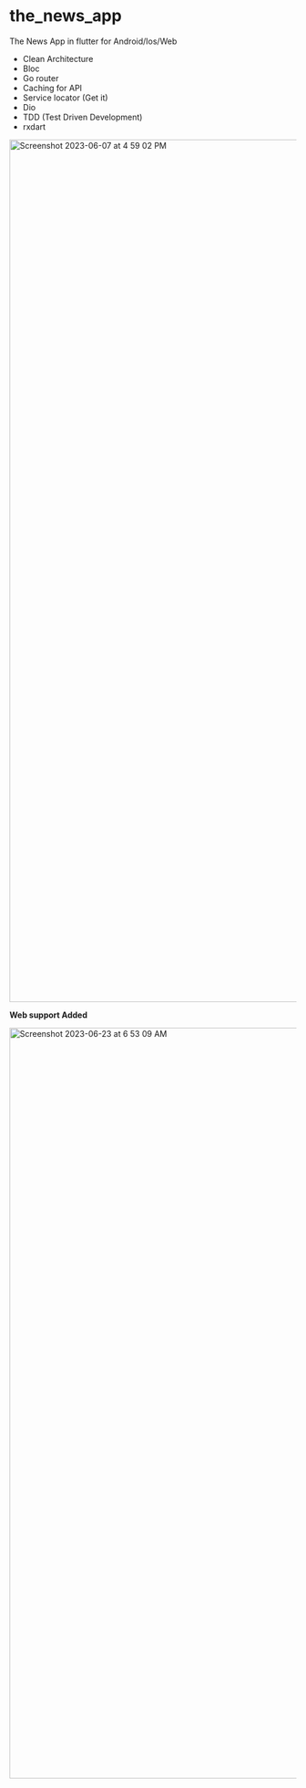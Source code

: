 # the_news_app

The News App in flutter for Android/Ios/Web

 * Clean Architecture
 * Bloc
 * Go router
 * Caching for API
 * Service locator (Get it)
 * Dio
 * TDD (Test Driven Development)
 * rxdart

<img width="1512" alt="Screenshot 2023-06-07 at 4 59 02 PM" src="https://github.com/namankk/the_news_app/assets/42471501/022038c4-0a3b-43b1-afeb-3cd89232b4d4">


**Web support Added**

<img width="1316" alt="Screenshot 2023-06-23 at 6 53 09 AM" src="https://github.com/namankk/the_news_app/assets/42471501/c74ee799-6087-41ed-a6ae-4df89822ae84">


